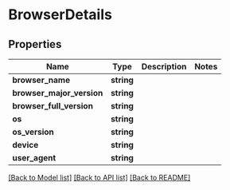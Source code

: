 # BrowserDetails

## Properties
Name | Type | Description | Notes
------------ | ------------- | ------------- | -------------
**browser_name** | **string** |  | 
**browser_major_version** | **string** |  | 
**browser_full_version** | **string** |  | 
**os** | **string** |  | 
**os_version** | **string** |  | 
**device** | **string** |  | 
**user_agent** | **string** |  | 

[[Back to Model list]](../../README.md#documentation-for-models) [[Back to API list]](../../README.md#documentation-for-api-endpoints) [[Back to README]](../../README.md)

